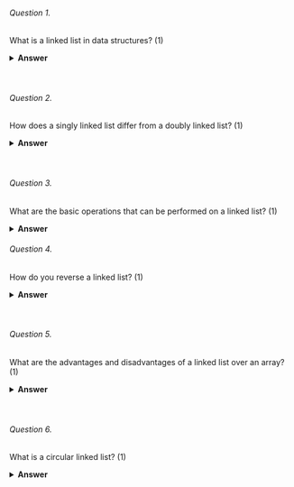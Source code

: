###### Question 1.
What is a linked list in data structures? (1)

<details><summary><b>Answer</b></summary>
<p>
A linked list is a linear data structure that consists of a sequence of elements, each containing a reference (link) to the next element in the sequence. Each element in a linked list is called a node, and each node contains two fields: a data field that stores the element, and a next field that stores the reference to the next node in the sequence.

</p>
</details>
<br><br>

###### Question 2.
How does a singly linked list differ from a doubly linked list? (1)

<details><summary><b>Answer</b></summary>
<p>
In a singly linked list, each node has a reference to the next node in the sequence, but not to the previous node. In contrast, a doubly linked list has nodes that contain references to both the next and the previous nodes in the sequence. This allows for easier traversal in both directions (forward and backward) in a doubly linked list.

</p>
</details>
<br><br>

###### Question 3.
What are the basic operations that can be performed on a linked list? (1)

<details><summary><b>Answer</b></summary>
<p>
The basic operations that can be performed on a linked list are:

Insertion: Adding a new node to the list.
Deletion: Removing a node from the list.
Traversal: Accessing each node in the list, typically to display or process its data.
Searching: Finding a node with a specific data value in the list.
Updating: Changing the data value of a node in the list.
</p>
</details>

###### Question 4.
How do you reverse a linked list? (1)

<details><summary><b>Answer</b></summary>
<p>
To reverse a singly linked list, you can use the following steps:
Initialize three pointers: prev, current, and next. Set prev to NULL, and current to the head of the list.
Iterate through the list until current is NULL. In each iteration, do the following:

a. Save the next node of current in next.
b. Change the next pointer of current to prev.
c. Move prev to current and current to next.

After the iteration, set the head of the list to prev.
This will reverse the order of the nodes in the list, making the last node the new head.

</p>
</details>
<br><br>

###### Question 5.
What are the advantages and disadvantages of a linked list over an array? (1)

<details><summary><b>Answer</b></summary>
<p>
Advantages of a linked list over an array:
Dynamic size: A linked list can easily grow or shrink in size, while an array has a fixed size or requires reallocation to change size.
Ease of insertion and deletion: Inserting or deleting an element in a linked list can be done with O(1) time complexity if the node is known, whereas in an array, it requires shifting of elements and has O(n) time complexity.
Disadvantages of a linked list over an array:

Memory overhead: Each element in a linked list requires additional memory for the next (and possibly previous) pointer, whereas an array only needs memory for the elements themselves.
Random access: Arrays provide constant time complexity for random access of elements, while linked lists have O(n) time complexity for random access since they need to be traversed from the head to the desired element.
</p>
</details>
<br><br>

###### Question 6.
What is a circular linked list? (1)

<details><summary><b>Answer</b></summary>
<p>
A circular linked list is a type of linked list in which the last node in the list points to the first node, forming a loop or circle. In other words, in a circular linked list, the next pointer of the last node does not point to NULL (as in a regular singly linked list), but instead points to the first node. This allows for more convenient circular traversal of the list.
There are two types of circular linked lists:

Singly circular linked list: Where each node has a reference only to the next node in the sequence.
Doubly circular linked list: Where each node has references to both the next and the previous nodes in the sequence.
</p>
</details>
<br><br>